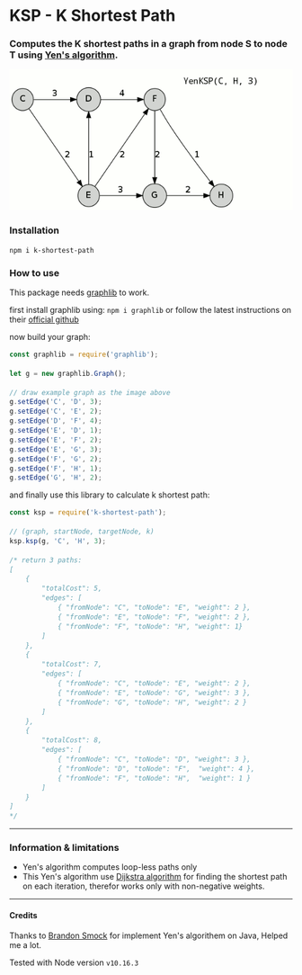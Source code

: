 # KSP - K Shortest Path

### Computes the K shortest paths in a graph from node S to node T using [Yen's algorithm](https://en.wikipedia.org/wiki/Yen%27s_algorithm).
![example](example.gif)


### Installation

```
npm i k-shortest-path
```

### How to use
This package needs [graphlib](https://github.com/dagrejs/graphlib) to work.

first install graphlib using:
```npm i graphlib```
or follow the latest instructions on their [official github](https://github.com/dagrejs/graphlib)

now build your graph:
```javascript
const graphlib = require('graphlib');

let g = new graphlib.Graph();

// draw example graph as the image above
g.setEdge('C', 'D', 3);
g.setEdge('C', 'E', 2);
g.setEdge('D', 'F', 4);
g.setEdge('E', 'D', 1);
g.setEdge('E', 'F', 2);
g.setEdge('E', 'G', 3);
g.setEdge('F', 'G', 2);
g.setEdge('F', 'H', 1);
g.setEdge('G', 'H', 2);

```

and finally use this library to calculate k shortest path:
```javascript
const ksp = require('k-shortest-path');

// (graph, startNode, targetNode, k)
ksp.ksp(g, 'C', 'H', 3);

/* return 3 paths:
[
    { 
        "totalCost": 5,
        "edges": [
            { "fromNode": "C", "toNode": "E", "weight": 2 },
            { "fromNode": "E", "toNode": "F", "weight": 2 },
            { "fromNode": "F", "toNode": "H", "weight": 1}
        ]
    },
    {
        "totalCost": 7,
        "edges": [
            { "fromNode": "C", "toNode": "E", "weight": 2 },
            { "fromNode": "E", "toNode": "G", "weight": 3 },
            { "fromNode": "G", "toNode": "H", "weight": 2 }
        ]
    },
    {
        "totalCost": 8,
        "edges": [
            { "fromNode": "C", "toNode": "D", "weight": 3 },
            { "fromNode": "D", "toNode": "F",  "weight": 4 },
            { "fromNode": "F", "toNode": "H",  "weight": 1 }
        ]
    }
]
*/
```

---
### Information & limitations
- Yen's algorithm computes loop-less paths only
- This Yen's algorithm use [Dijkstra algorithm](https://en.wikipedia.org/wiki/Dijkstra%27s_algorithm) for finding the shortest path on each iteration, therefor works only with non-negative weights.

---

#### Credits
Thanks to [Brandon Smock](https://github.com/bsmock/k-shortest-paths) for implement Yen's algorithem on Java, Helped me a lot.

Tested with Node version `v10.16.3`
